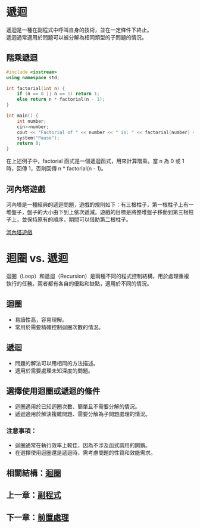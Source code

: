 # 遞迴

遞迴是一種在副程式中呼叫自身的技術，並在一定條件下終止。  
遞迴通常適用於問題可以被分解為相同類型的子問題的情況。

## 階乘遞迴

```cpp
#include <iostream>
using namespace std;

int factorial(int n) {
    if (n == 0 || n == 1) return 1;
    else return n * factorial(n - 1);
}

int main() {
    int number;
    cin>>number;
    cout << "Factorial of " << number << " is: " << factorial(number) << endl;
    system("Pause");
    return 0;
}
```
在上述例子中，factorial 函式是一個遞迴函式，用來計算階乘。當 n 為 0 或 1 時，回傳 1，否則回傳 n * factorial(n - 1)。

## 河內塔遊戲

河內塔是一種經典的遞迴問題，遊戲的規則如下：有三根柱子，第一根柱子上有一堆盤子，盤子的大小由下到上依次遞減。遊戲的目標是將整堆盤子移動到第三根柱子上，並保持原有的順序，期間可以借助第二根柱子。

[河內塔遊戲](https://www.novelgames.com/zh-HK/tower/)

# 迴圈 vs. 遞迴

迴圈（Loop）和遞迴（Recursion）是兩種不同的程式控制結構，用於處理重複執行的任務。兩者都有各自的優點和缺點，適用於不同的情況。

## 迴圈
- 易讀性高，容易理解。
- 常用於需要精確控制迴圈次數的情況。

## 遞迴
- 問題的解法可以用相同的方法描述。
- 適用於需要處理未知深度的問題。

## 選擇使用迴圈或遞迴的條件
- 迴圈適用於已知迴圈次數、簡單且不需要分解的情況。
- 遞迴適用於解決複雜問題、需要分解為子問題處理的情況。

### 注意事項：
- 迴圈通常在執行效率上較佳，因為不涉及函式調用的開銷。
- 在選擇使用迴圈還是遞迴時，需考慮問題的性質和效能需求。

## 相關結構：[迴圈](https://github.com/xixa3333/C-Plus-Plus-Textbook/blob/main/%E8%BF%B4%E5%9C%88.md)
## 上一章：[副程式](https://github.com/xixa3333/C-Plus-Plus-Textbook/blob/main/%E5%89%AF%E7%A8%8B%E5%BC%8F.md)
## 下一章：[前置處理](https://github.com/xixa3333/C-Plus-Plus-Textbook/blob/main/%E5%89%8D%E7%BD%AE%E8%99%95%E7%90%86.md)
